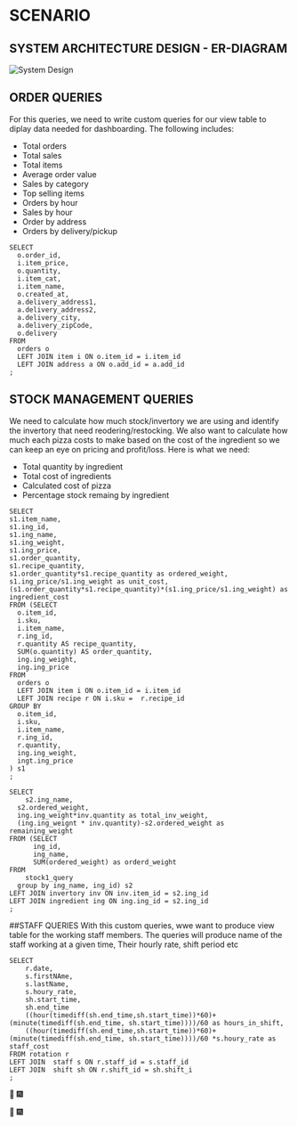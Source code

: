 # **SCENARIO**



  
## SYSTEM ARCHITECTURE DESIGN - ER-DIAGRAM
![System Design](https://user-images.githubusercontent.com/69304233/185984924-f15e0c27-8924-4b2b-8c54-026373dd2ab9.png)



## ORDER QUERIES
For this queries, we need to write custom queries for our view table to diplay data needed for dashboarding. The following includes:
  * Total orders
  * Total sales
  * Total items
  * Average order value
  * Sales by category
  * Top selling items
  * Orders by hour
  * Sales by hour
  * Order by address
  * Orders by delivery/pickup
  
  ```
  SELECT
	o.order_id,
    i.item_price,
    o.quantity,
    i.item_cat,
    i.item_name,
    o.created_at,
    a.delivery_address1,
    a.delivery_address2,
    a.delivery_city,
    a.delivery_zipCode,
    o.delivery
FROM
	orders o
    LEFT JOIN item i ON o.item_id = i.item_id
    LEFT JOIN address a ON o.add_id = a.add_id
;

  ```


## STOCK MANAGEMENT QUERIES
We need to calculate how much stock/invertory we are using and identify the invertory that need reodering/restocking. 
We also want to calculate how much each pizza costs to make based on the cost of the ingredient so we can keep an eye on pricing and profit/loss.
Here is what we need:
  * Total quantity by ingredient
  * Total cost of ingredients
  * Calculated cost of pizza
  * Percentage stock remaing by ingredient
  
  ```
SELECT
  s1.item_name,
  s1.ing_id,
  s1.ing_name,
  s1.ing_weight,
  s1.ing_price,
  s1.order_quantity,
  s1.recipe_quantity,
  s1.order_quantity*s1.recipe_quantity as ordered_weight,
  s1.ing_price/s1.ing_weight as unit_cost,
  (s1.order_quantity*s1.recipe_quantity)*(s1.ing_price/s1.ing_weight) as ingredient_cost
FROM (SELECT
	o.item_id,
	i.sku,
    i.item_name,
    r.ing_id,
    r.quantity AS recipe_quantity,
    SUM(o.quantity) AS order_quantity,
    ing.ing_weight,
    ing.ing_price
FROM
	orders o
    LEFT JOIN item i ON o.item_id = i.item_id
    LEFT JOIN recipe r ON i.sku =  r.recipe_id
GROUP BY 
	o.item_id,
    i.sku,
    i.item_name,
    r.ing_id,
    r.quantity,
    ing.ing_weight,
    ingt.ing_price
) s1
;

  ```
  
  
  ```
  SELECT 
	  s2.ing_name,
    s2.ordered_weight,
    ing.ing_weight*inv.quantity as total_inv_weight,
    (ing.ing_weignt * inv.quantity)-s2.ordered_weight as remaining_weight
FROM (SELECT
		ing_id,
		ing_name,
		SUM(ordered_weight) as orderd_weight
FROM
	  stock1_query
    group by ing_name, ing_id) s2
LEFT JOIN invertory inv ON inv.item_id = s2.ing_id
LEFT JOIN ingredient ing ON ing.ing_id = s2.ing_id
;
  ```
  
##STAFF QUERIES
With this custom queries, wwe want to produce view table for the working staff members.
The queries will produce name of the staff working at a given time, Their hourly rate, shift period etc

```
SELECT 
	r.date,
    s.firstNAme,
    s.lastName,
    s.houry_rate,
    sh.start_time,
    sh.end_time
    ((hour(timediff(sh.end_time,sh.start_time))*60)+(minute(timediff(sh.end_time, sh.start_time))))/60 as hours_in_shift,
	((hour(timediff(sh.end_time,sh.start_time))*60)+(minute(timediff(sh.end_time, sh.start_time))))/60 *s.houry_rate as staff_cost
FROM rotation r
LEFT JOIN  staff s ON r.staff_id = s.staff_id
LEFT JOIN  shift sh ON r.shift_id = sh.shift_i
;
```


:tada: :fireworks: 

:tada: :fireworks:
